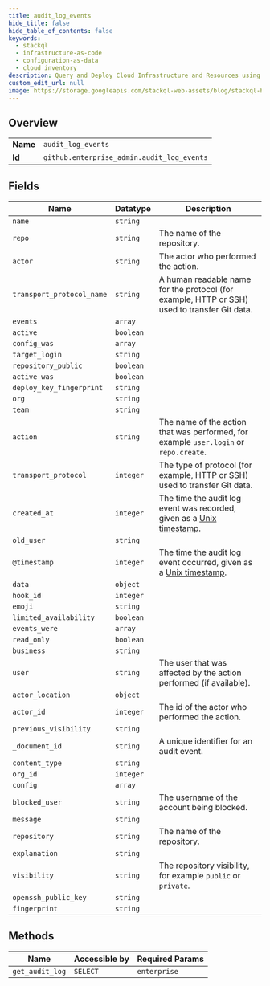 ```yaml
---
title: audit_log_events
hide_title: false
hide_table_of_contents: false
keywords:
  - stackql
  - infrastructure-as-code
  - configuration-as-data
  - cloud inventory
description: Query and Deploy Cloud Infrastructure and Resources using SQL
custom_edit_url: null
image: https://storage.googleapis.com/stackql-web-assets/blog/stackql-blog-post-featured-image.png
---
```

  
    

## Overview
<table><tbody>
<tr><td><b>Name</b></td><td><code>audit_log_events</code></td></tr>
<tr><td><b>Id</b></td><td><code>github.enterprise_admin.audit_log_events</code></td></tr>
</tbody></table>

## Fields
| Name | Datatype | Description |
| ---- | -------- | ----------- |
| `name` | `string` |  |
| `repo` | `string` | The name of the repository. |
| `actor` | `string` | The actor who performed the action. |
| `transport_protocol_name` | `string` | A human readable name for the protocol (for example, HTTP or SSH) used to transfer Git data. |
| `events` | `array` |  |
| `active` | `boolean` |  |
| `config_was` | `array` |  |
| `target_login` | `string` |  |
| `repository_public` | `boolean` |  |
| `active_was` | `boolean` |  |
| `deploy_key_fingerprint` | `string` |  |
| `org` | `string` |  |
| `team` | `string` |  |
| `action` | `string` | The name of the action that was performed, for example `user.login` or `repo.create`. |
| `transport_protocol` | `integer` | The type of protocol (for example, HTTP or SSH) used to transfer Git data. |
| `created_at` | `integer` | The time the audit log event was recorded, given as a [Unix timestamp](http://en.wikipedia.org/wiki/Unix_time). |
| `old_user` | `string` |  |
| `@timestamp` | `integer` | The time the audit log event occurred, given as a [Unix timestamp](http://en.wikipedia.org/wiki/Unix_time). |
| `data` | `object` |  |
| `hook_id` | `integer` |  |
| `emoji` | `string` |  |
| `limited_availability` | `boolean` |  |
| `events_were` | `array` |  |
| `read_only` | `boolean` |  |
| `business` | `string` |  |
| `user` | `string` | The user that was affected by the action performed (if available). |
| `actor_location` | `object` |  |
| `actor_id` | `integer` | The id of the actor who performed the action. |
| `previous_visibility` | `string` |  |
| `_document_id` | `string` | A unique identifier for an audit event. |
| `content_type` | `string` |  |
| `org_id` | `integer` |  |
| `config` | `array` |  |
| `blocked_user` | `string` | The username of the account being blocked. |
| `message` | `string` |  |
| `repository` | `string` | The name of the repository. |
| `explanation` | `string` |  |
| `visibility` | `string` | The repository visibility, for example `public` or `private`. |
| `openssh_public_key` | `string` |  |
| `fingerprint` | `string` |  |
## Methods
| Name | Accessible by | Required Params |
| ---- | ------------- | --------------- |
| `get_audit_log` | `SELECT` | `enterprise` |
